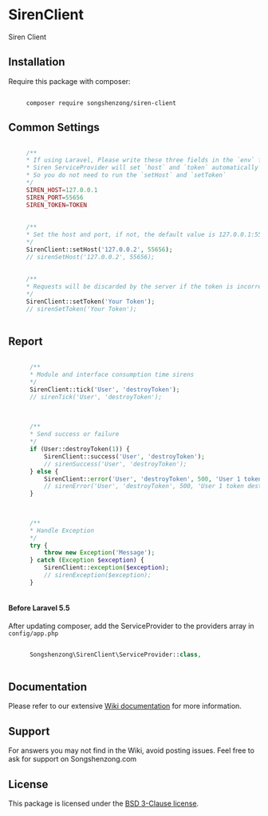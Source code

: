 # SirenClient

Siren Client

## Installation

Require this package with composer:

```shell

     composer require songshenzong/siren-client
```



## Common Settings
```php

     /**
     * If using Laravel, Please write these three fields in the `env` file
     * Siren ServiceProvider will set `host` and `token` automatically
     * So you do not need to run the `setHost` and `setToken`
     */
     SIREN_HOST=127.0.0.1
     SIREN_PORT=55656
     SIREN_TOKEN=TOKEN
 
  
     /**
     * Set the host and port, if not, the default value is 127.0.0.1:55656
     */
     SirenClient::setHost('127.0.0.2', 55656);
     // sirenSetHost('127.0.0.2', 55656);
 
  
     /**
     * Requests will be discarded by the server if the token is incorrect
     */
     SirenClient::setToken('Your Token');
     // sirenSetToken('Your Token');
    
```

## Report
```php
                       
      /**
      * Module and interface consumption time sirens
      */
      SirenClient::tick('User', 'destroyToken');
      // sirenTick('User', 'destroyToken');
 
  
   
      /**
      * Send success or failure
      */
      if (User::destroyToken(1)) {
          SirenClient::success('User', 'destroyToken');
          // sirenSuccess('User', 'destroyToken');
      } else {
          SirenClient::error('User', 'destroyToken', 500, 'User 1 token destroy failed');
          // sirenError('User', 'destroyToken', 500, 'User 1 token destroy failed');
      }

 
  
      /**
      * Handle Exception
      */
      try {
          throw new Exception('Message');
      } catch (Exception $exception) {
          SirenClient::exception($exception);
          // sirenException($exception);
      }
         
```



####  Before Laravel 5.5
After updating composer, add the ServiceProvider to the providers array in `config/app.php`

```php

      Songshenzong\SirenClient\ServiceProvider::class,
      
```


## Documentation

Please refer to our extensive [Wiki documentation](https://github.com/songshenzong/siren-client/wiki) for more information.


## Support

For answers you may not find in the Wiki, avoid posting issues. Feel free to ask for support on Songshenzong.com


## License

This package is licensed under the [BSD 3-Clause license](http://opensource.org/licenses/BSD-3-Clause).
